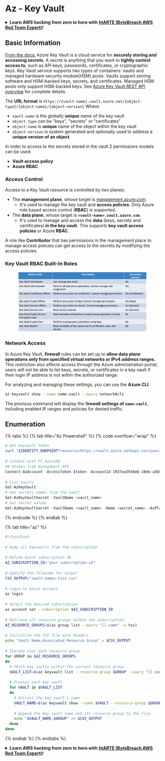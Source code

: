 # Az - Key Vault

<details>

<summary><strong>Learn AWS hacking from zero to hero with</strong> <a href="https://training.bytebreach.xyz/courses/arte"><strong>htARTE (ByteBreach AWS Red Team Expert)</strong></a><strong>!</strong></summary>

Other ways to support ByteBreach:

* If you want to see your **company advertised in ByteBreach** or **download ByteBreach in PDF** Check the [**SUBSCRIPTION PLANS**](https://github.com/sponsors/khulnasoft)!
* Get the [**official PEASS & ByteBreach swag**](https://peass.creator-spring.com)
* Discover [**The PEASS Family**](https://opensea.io/collection/the-peass-family), our collection of exclusive [**NFTs**](https://opensea.io/collection/the-peass-family)
* **Join the** 💬 [**Discord group**](https://discord.gg/hRep4RUj7f) or the [**telegram group**](https://t.me/peass) or **follow** us on **Twitter** 🐦 [**@bytebreach\_live**](https://twitter.com/bytebreach\_live)**.**
* **Share your hacking tricks by submitting PRs to the** [**ByteBreach**](https://github.com/khulnasoft/bytebreach) and [**ByteBreach Cloud**](https://github.com/khulnasoft/bytebreach-cloud) github repos.

</details>

## Basic Information

[From the docs:](https://learn.microsoft.com/en-us/azure/key-vault/general/basic-concepts) Azure Key Vault is a cloud service for **securely storing and accessing secrets**. A secret is anything that you want to **tightly control access to**, such as API keys, passwords, certificates, or cryptographic keys. Key Vault service supports two types of containers: vaults and managed hardware security module(HSM) pools. Vaults support storing software and HSM-backed keys, secrets, and certificates. Managed HSM pools only support HSM-backed keys. See [Azure Key Vault REST API overview](https://learn.microsoft.com/en-us/azure/key-vault/general/about-keys-secrets-certificates) for complete details.

The **URL format** is `https://{vault-name}.vault.azure.net/{object-type}/{object-name}/{object-version}` Where:

* `vault-name` is the globally **unique** name of the key vault
* `object-type` can be "keys", "secrets" or "certificates"
* `object-name` is **unique** name of the object within the key vault
* `object-version` is system generated and optionally used to address a **unique version of an object**.

In order to access to the secrets stored in the vault 2 permissions models can be used:

* **Vault access policy**
* **Azure RBAC**

### Access Control <a href="#access-control" id="access-control"></a>

Access to a Key Vault resource is controlled by two planes:

* The **management plane**, whose target is [management.azure.com](http://management.azure.com/).
  * It's used to manage the key vault and **access policies**. Only Azure role based access control (**RBAC**) is supported.
* The **data plane**, whose target is **`<vault-name>.vault.azure.com`**.
  * It's used to manage and access the **data** (keys, secrets and certificates) **in the key vault**. This supports **key vault access policies** or Azure **RBAC**.

A role like **Contributor** that has permissions in the management place to manage access policies can get access to the secrets by modifying the access policies.

### Key Vault RBAC Built-In Roles <a href="#rbac-built-in-roles" id="rbac-built-in-roles"></a>

<figure><img src="../../../.gitbook/assets/image (27).png" alt=""><figcaption></figcaption></figure>

### Network Access

In Azure Key Vault, **firewall** rules can be set up to **allow data plane operations only from specified virtual networks or IPv4 address ranges**. This restriction also affects access through the Azure administration portal; users will not be able to list keys, secrets, or certificates in a key vault if their login IP address is not within the authorized range.

For analyzing and managing these settings, you can use the **Azure CLI**:

```bash
az keyvault show --name name-vault --query networkAcls
```

The previous command will display the f**irewall settings of `name-vault`**, including enabled IP ranges and policies for denied traffic.

## Enumeration

{% tabs %}
{% tab title="Az Powershell" %}
{% code overflow="wrap" %}
```powershell
# Get keyvault token
curl "$IDENTITY_ENDPOINT?resource=https://vault.azure.net&api-version=2017-09-01" -H secret:$IDENTITY_HEADER

# Connect with PS AzureAD
## $token from management API
Connect-AzAccount -AccessToken $token -AccountId 1937ea5938eb-10eb-a365-10abede52387 -KeyVaultAccessToken $keyvaulttoken

# List vaults
Get-AzKeyVault
# Get secrets names from the vault
Get-AzKeyVaultSecret -VaultName <vault_name>
# Get secret values
Get-AzKeyVaultSecret -VaultName <vault_name> -Name <secret_name> –AsPlainText
```
{% endcode %}
{% endtab %}

{% tab title="az" %}
```bash
#!/bin/bash

# Dump all keyvaults from the subscription

# Define Azure subscription ID
AZ_SUBSCRIPTION_ID="your-subscription-id"

# Specify the filename for output
CSV_OUTPUT="vault-names-list.csv"

# Login to Azure account
az login

# Select the desired subscription
az account set --subscription $AZ_SUBSCRIPTION_ID

# Retrieve all resource groups within the subscription
AZ_RESOURCE_GROUPS=$(az group list --query "[].name" -o tsv)

# Initialize the CSV file with headers
echo "Vault Name,Associated Resource Group" > $CSV_OUTPUT

# Iterate over each resource group
for GROUP in $AZ_RESOURCE_GROUPS
do
  # Fetch key vaults within the current resource group
  VAULT_LIST=$(az keyvault list --resource-group $GROUP --query "[].name" -o tsv)

  # Process each key vault
  for VAULT in $VAULT_LIST
  do
    # Extract the key vault's name
    VAULT_NAME=$(az keyvault show --name $VAULT --resource-group $GROUP --query "name" -o tsv)

    # Append the key vault name and its resource group to the file
    echo "$VAULT_NAME,$GROUP" >> $CSV_OUTPUT
  done
done
```
{% endtab %}
{% endtabs %}

<details>

<summary><strong>Learn AWS hacking from zero to hero with</strong> <a href="https://training.bytebreach.xyz/courses/arte"><strong>htARTE (ByteBreach AWS Red Team Expert)</strong></a><strong>!</strong></summary>

Other ways to support ByteBreach:

* If you want to see your **company advertised in ByteBreach** or **download ByteBreach in PDF** Check the [**SUBSCRIPTION PLANS**](https://github.com/sponsors/khulnasoft)!
* Get the [**official PEASS & ByteBreach swag**](https://peass.creator-spring.com)
* Discover [**The PEASS Family**](https://opensea.io/collection/the-peass-family), our collection of exclusive [**NFTs**](https://opensea.io/collection/the-peass-family)
* **Join the** 💬 [**Discord group**](https://discord.gg/hRep4RUj7f) or the [**telegram group**](https://t.me/peass) or **follow** us on **Twitter** 🐦 [**@bytebreach\_live**](https://twitter.com/bytebreach\_live)**.**
* **Share your hacking tricks by submitting PRs to the** [**ByteBreach**](https://github.com/khulnasoft/bytebreach) and [**ByteBreach Cloud**](https://github.com/khulnasoft/bytebreach-cloud) github repos.

</details>
